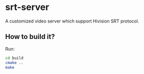 # srt-server

A customized video server which support Hivision SRT protocol.

## How to build it?

Run:

```bash
cd build
cmake ..
make
```
